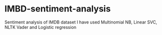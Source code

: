 # IMBD-sentiment-analysis
Sentiment analysis of IMDB dataset
I have used Multinomial NB, Linear SVC, NLTK Vader and Logistic regression
